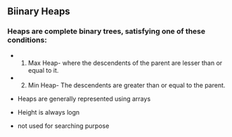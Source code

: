 ## Biinary Heaps
### Heaps are complete binary trees, satisfying one of these conditions:
- 1. Max Heap-  where the descendents of the parent are lesser than or equal to it.
- 2. Min Heap- The descendents are greater than or equal to the parent.

- Heaps are generally represented using arrays
- Height is always logn
- not used for searching purpose


